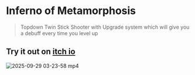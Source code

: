 # Inferno of Metamorphosis
> Topdown Twin Stick Shooter with Upgrade system which will give you a debuff every time you level up
## Try it out on [itch io](https://icecreamman23.itch.io/inferno-of-metamorphosis)

![2025-09-29 03-23-58 mp4](https://github.com/user-attachments/assets/796181a4-d982-4166-8010-bfba078a5533)


